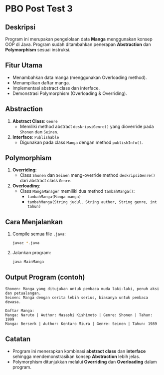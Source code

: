 # PBO Post Test 3

## Deskripsi
Program ini merupakan pengelolaan data **Manga** menggunakan konsep OOP di Java. Program sudah ditambahkan penerapan **Abstraction** dan **Polymorphism** sesuai instruksi.

## Fitur Utama
- Menambahkan data manga (menggunakan Overloading method).
- Menampilkan daftar manga.
- Implementasi abstract class dan interface.
- Demonstrasi Polymorphism (Overloading & Overriding).

## Abstraction
1. **Abstract Class**: `Genre`
   - Memiliki method abstract `deskripsiGenre()` yang dioverride pada `Shonen` dan `Seinen`.
2. **Interface**: `Publishable`
   - Digunakan pada class `Manga` dengan method `publishInfo()`.

## Polymorphism
1. **Overriding**:
   - Class `Shonen` dan `Seinen` meng-override method `deskripsiGenre()` dari abstract class `Genre`.
2. **Overloading**:
   - Class `MangaManager` memiliki dua method `tambahManga()`:
     - `tambahManga(Manga manga)`
     - `tambahManga(String judul, String author, String genre, int tahun)`

## Cara Menjalankan
1. Compile semua file `.java`:
   ```bash
   javac *.java
   ```
2. Jalankan program:
   ```bash
   java MainManga
   ```

## Output Program (contoh)
```
Shonen: Manga yang ditujukan untuk pembaca muda laki-laki, penuh aksi dan petualangan.
Seinen: Manga dengan cerita lebih serius, biasanya untuk pembaca dewasa.

Daftar Manga:
Manga: Naruto | Author: Masashi Kishimoto | Genre: Shonen | Tahun: 1999
Manga: Berserk | Author: Kentaro Miura | Genre: Seinen | Tahun: 1989
```

## Catatan
- Program ini menerapkan kombinasi **abstract class** dan **interface** sehingga mendemonstrasikan konsep **Abstraction** lebih jelas.
- Polymorphism ditunjukkan melalui **Overriding** dan **Overloading** dalam program.
